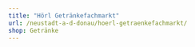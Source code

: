 ```yaml
---
title: "Hörl Getränkefachmarkt"
url: /neustadt-a-d-donau/hoerl-getraenkefachmarkt/
shop: Getränke
---
```


